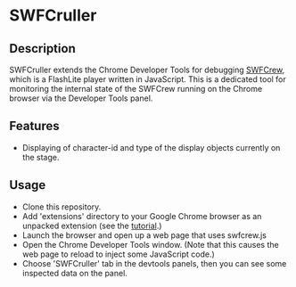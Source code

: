 SWFCruller
==========

Description
----------
SWFCruller extends the Chrome Developer Tools for debugging [SWFCrew](https://github.com/Moncader/SWFCrew), which is a FlashLite player written in JavaScript. This is a dedicated tool for monitoring the internal state of the SWFCrew running on the Chrome browser via the Developer Tools panel.

Features
--------
  - Displaying of character-id and type of the display objects currently on the stage.

Usage
------
  - Clone this repository.
  - Add 'extensions' directory to your Google Chrome browser as an unpacked extension (see the [tutorial](http://developer.chrome.com/extensions/getstarted.html#unpacked).)
  - Launch the browser and open up a web page that uses swfcrew.js
  - Open the Chrome Developer Tools window. (Note that this causes the web page to reload to inject some JavaScript code.)
  - Choose 'SWFCruller' tab in the devtools panels, then you can see some inspected data on the panel.

